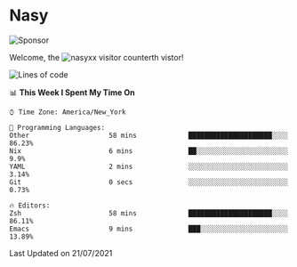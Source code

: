 # Nasy

<!--
<p align="center">
<img height="200" src="https://github-readme-stats.vercel.app/api?username=nasyxx&count_private=true&show_icons=true&theme=dracula&include_all_commits=true"/>
<img height="200" src="https://github-readme-stats.vercel.app/api/top-langs/?username=nasyxx&theme=dracula&hide=html,jupyter+notebook&count_private=true&show_icons=true"/>
</p>

  
----------------
-->

![Sponsor](https://img.shields.io/static/v1.svg?label=Sponsor&message=%E2%9D%A4&logo=GitHub&style=flat&color=pink)
 
Welcome, the ![nasyxx visitor counter](https://count.getloli.com/get/@nasyxx?theme=rule34)th vistor!
 
<!--START_SECTION:waka-->
![Lines of code](https://img.shields.io/badge/From%20Hello%20World%20I%27ve%20Written-5.4%20million%20lines%20of%20code-blue)

📊 **This Week I Spent My Time On** 

```text
⌚︎ Time Zone: America/New_York

💬 Programming Languages: 
Other                    58 mins             █████████████████████░░░░   86.23% 
Nix                      6 mins              ██░░░░░░░░░░░░░░░░░░░░░░░   9.9% 
YAML                     2 mins              ░░░░░░░░░░░░░░░░░░░░░░░░░   3.14% 
Git                      0 secs              ░░░░░░░░░░░░░░░░░░░░░░░░░   0.73%

🔥 Editors: 
Zsh                      58 mins             █████████████████████░░░░   86.11% 
Emacs                    9 mins              ███░░░░░░░░░░░░░░░░░░░░░░   13.89%

```


 Last Updated on 21/07/2021
<!--END_SECTION:waka-->

<!-- ![visitors](https://visitor-badge.laobi.icu/badge?page_id=nasyxx.nasyxx) -->
